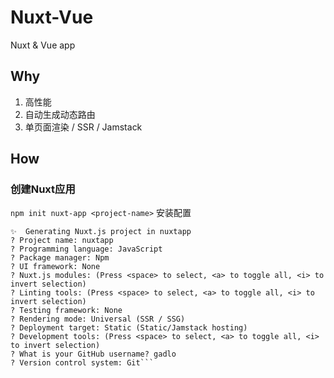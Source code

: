 # Nuxt-Vue
Nuxt &amp; Vue app
## Why
1. 高性能
2. 自动生成动态路由
3. 单页面渲染 / SSR / Jamstack 

## How
### 创建Nuxt应用
```npm init nuxt-app <project-name>```
安装配置

```create-nuxt-app v4.0.0
✨  Generating Nuxt.js project in nuxtapp
? Project name: nuxtapp
? Programming language: JavaScript
? Package manager: Npm
? UI framework: None
? Nuxt.js modules: (Press <space> to select, <a> to toggle all, <i> to invert selection)
? Linting tools: (Press <space> to select, <a> to toggle all, <i> to invert selection)
? Testing framework: None
? Rendering mode: Universal (SSR / SSG)
? Deployment target: Static (Static/Jamstack hosting)
? Development tools: (Press <space> to select, <a> to toggle all, <i> to invert selection)
? What is your GitHub username? gadlo
? Version control system: Git```